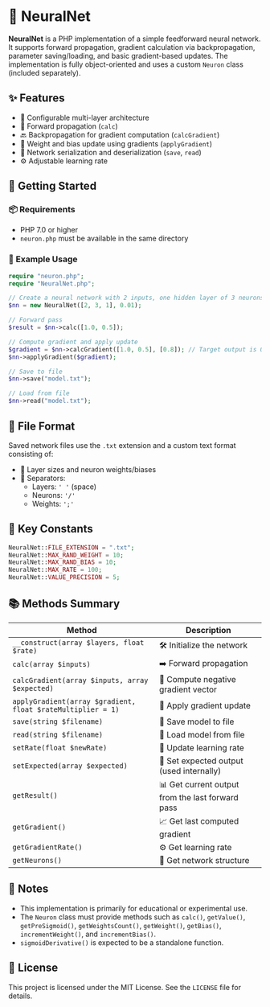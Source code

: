 # 🤖 NeuralNet

**NeuralNet** is a PHP implementation of a simple feedforward neural network. It supports forward propagation, gradient calculation via backpropagation, parameter saving/loading, and basic gradient-based updates. The implementation is fully object-oriented and uses a custom `Neuron` class (included separately).

## ✨ Features

- 🧠 Configurable multi-layer architecture
- 🔄 Forward propagation (`calc`)
- 🔙 Backpropagation for gradient computation (`calcGradient`)
- 🧮 Weight and bias update using gradients (`applyGradient`)
- 💾 Network serialization and deserialization (`save`, `read`)
- ⚙️ Adjustable learning rate

## 🚀 Getting Started

### 📦 Requirements

- PHP 7.0 or higher
- `neuron.php` must be available in the same directory

### 🧪 Example Usage

```php
require "neuron.php";
require "NeuralNet.php";

// Create a neural network with 2 inputs, one hidden layer of 3 neurons, and an output layer with 1 neuron
$nn = new NeuralNet([2, 3, 1], 0.01);

// Forward pass
$result = $nn->calc([1.0, 0.5]);

// Compute gradient and apply update
$gradient = $nn->calcGradient([1.0, 0.5], [0.8]); // Target output is 0.8
$nn->applyGradient($gradient);

// Save to file
$nn->save("model.txt");

// Load from file
$nn->read("model.txt");
```

## 📄 File Format

Saved network files use the `.txt` extension and a custom text format consisting of:

- 🧱 Layer sizes and neuron weights/biases
- 📌 Separators:
  - Layers: `' '` (space)
  - Neurons: `'/'`
  - Weights: `';'`

## 🔧 Key Constants

```php
NeuralNet::FILE_EXTENSION = ".txt";
NeuralNet::MAX_RAND_WEIGHT = 10;
NeuralNet::MAX_RAND_BIAS = 10;
NeuralNet::MAX_RATE = 100;
NeuralNet::VALUE_PRECISION = 5;
```

## 📚 Methods Summary

| Method | Description |
|--------|-------------|
| `__construct(array $layers, float $rate)` | 🛠️ Initialize the network |
| `calc(array $inputs)` | ➡️ Forward propagation |
| `calcGradient(array $inputs, array $expected)` | 🧮 Compute negative gradient vector |
| `applyGradient(array $gradient, float $rateMultiplier = 1)` | 🧰 Apply gradient update |
| `save(string $filename)` | 💾 Save model to file |
| `read(string $filename)` | 📂 Load model from file |
| `setRate(float $newRate)` | 🔧 Update learning rate |
| `setExpected(array $expected)` | 🎯 Set expected output (used internally) |
| `getResult()` | 📊 Get current output from the last forward pass |
| `getGradient()` | 📈 Get last computed gradient |
| `getGradientRate()` | ⚙️ Get learning rate |
| `getNeurons()` | 🧬 Get network structure |

## 📝 Notes

- This implementation is primarily for educational or experimental use.
- The `Neuron` class must provide methods such as `calc()`, `getValue()`, `getPreSigmoid()`, `getWeightsCount()`, `getWeight()`, `getBias()`, `incrementWeight()`, and `incrementBias()`.
- `sigmoidDerivative()` is expected to be a standalone function.

## 📜 License

This project is licensed under the MIT License. See the `LICENSE` file for details.
